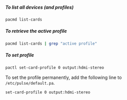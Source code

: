 ##### To list all devices (and profiles)

```sh
pacmd list-cards
```

##### To retrieve the active profile

```sh
pacmd list-cards | grep "active profile"
```

##### To set profile

```sh
pactl set-card-profile 0 output:hdmi-stereo
```

To set the profile permanently, add the following line to
`/etc/pulse/default.pa`.

```sh
set-card-profile 0 output:hdmi-stereo
```
